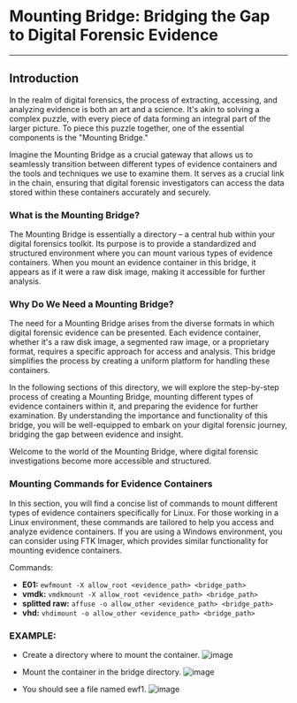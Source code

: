 # **Mounting Bridge: Bridging the Gap to Digital Forensic Evidence**

---

## **Introduction**

In the realm of digital forensics, the process of extracting, accessing, and analyzing evidence is both an art and a science. It's akin to solving a complex puzzle, with every piece of data forming an integral part of the larger picture. To piece this puzzle together, one of the essential components is the "Mounting Bridge."

Imagine the Mounting Bridge as a crucial gateway that allows us to seamlessly transition between different types of evidence containers and the tools and techniques we use to examine them. It serves as a crucial link in the chain, ensuring that digital forensic investigators can access the data stored within these containers accurately and securely.

### What is the Mounting Bridge?

The Mounting Bridge is essentially a directory – a central hub within your digital forensics toolkit. Its purpose is to provide a standardized and structured environment where you can mount various types of evidence containers. When you mount an evidence container in this bridge, it appears as if it were a raw disk image, making it accessible for further analysis.

### Why Do We Need a Mounting Bridge?

The need for a Mounting Bridge arises from the diverse formats in which digital forensic evidence can be presented. Each evidence container, whether it's a raw disk image, a segmented raw image, or a proprietary format, requires a specific approach for access and analysis. This bridge simplifies the process by creating a uniform platform for handling these containers.

In the following sections of this directory, we will explore the step-by-step process of creating a Mounting Bridge, mounting different types of evidence containers within it, and preparing the evidence for further examination. By understanding the importance and functionality of this bridge, you will be well-equipped to embark on your digital forensic journey, bridging the gap between evidence and insight.

Welcome to the world of the Mounting Bridge, where digital forensic investigations become more accessible and structured.

### Mounting Commands for Evidence Containers

In this section, you will find a concise list of commands to mount different types of evidence containers specifically for Linux. For those working in a Linux environment, these commands are tailored to help you access and analyze evidence containers. If you are using a Windows environment, you can consider using FTK Imager, which provides similar functionality for mounting evidence containers.

Commands:

- **E01:** `ewfmount -X allow_root <evidence_path> <bridge_path>`
- **vmdk:** `vmdkmount -X allow_root <evidence_path> <bridge_path>`
- **splitted raw:** `affuse -o allow_other <evidence_path> <bridge_path>`
- **vhd:** `vhdimount -o allow_other <evidence_path> <bridge_path>`

### EXAMPLE:
  - Create a directory where to mount the container.
    ![image](https://github.com/JESUSAMM/Unraveling-the-Enigma-of-Mounting-Dead-Forensic-Evidence/assets/149633912/b55acaf3-a84f-4184-95b5-5d3ba3f9e4c8)

    

 -  Mount the container in the bridge directory.
  ![image](https://github.com/JESUSAMM/Unraveling-the-Enigma-of-Mounting-Dead-Forensic-Evidence/assets/149633912/19b9e2c9-5b25-4c48-a609-16782d2744d8)


 - You should see a file named ewf1.
   ![image](https://github.com/JESUSAMM/Unraveling-the-Enigma-of-Mounting-Dead-Forensic-Evidence/assets/149633912/02e1f314-99c6-4362-851f-2ff775576b6a)

 
